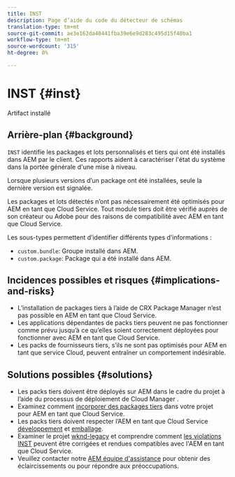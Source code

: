 ```yaml
---
title: INST
description: Page d’aide du code du détecteur de schémas
translation-type: tm+mt
source-git-commit: ae3e162da40441fba39e6e9d283c495d15f40ba1
workflow-type: tm+mt
source-wordcount: '315'
ht-degree: 0%

---
```



# INST {#inst}

Artifact installé

## Arrière-plan {#background}

`INST` identifie les packages et lots personnalisés et tiers qui ont été installés dans AEM par le client. Ces rapports aident à caractériser l&#39;état du système dans la portée générale d&#39;une mise à niveau.

Lorsque plusieurs versions d’un package ont été installées, seule la dernière version est signalée.

Les packages et lots détectés n’ont pas nécessairement été optimisés pour AEM en tant que Cloud Service. Tout module tiers doit être vérifié auprès de son créateur ou Adobe pour des raisons de compatibilité avec AEM en tant que Cloud Service.

Les sous-types permettent d’identifier différents types d’informations :

* `custom.bundle`: Groupe installé dans AEM.
* `custom.package`: Package qui a été installé dans AEM.

## Incidences possibles et risques {#implications-and-risks}

* L’installation de packages tiers à l’aide de CRX Package Manager n’est pas possible en AEM en tant que Cloud Service.
* Les applications dépendantes de packs tiers peuvent ne pas fonctionner comme prévu jusqu’à ce qu’elles soient correctement déployées pour fonctionner avec AEM en tant que Cloud Service.
* Les packs de fournisseurs tiers, s’ils ne sont pas optimisés pour AEM en tant que service Cloud, peuvent entraîner un comportement indésirable.

## Solutions possibles {#solutions}

* Les packs tiers doivent être déployés sur AEM dans le cadre du projet à l’aide du processus de déploiement de Cloud Manager [](https://experienceleague.adobe.com/docs/experience-manager-cloud-service/implementing/using-cloud-manager/deploy-code.html#deployment-process).
* Examinez comment [incorporer des packages tiers](https://experienceleague.adobe.com/docs/experience-manager-cloud-service/implementing/developing/aem-project-content-package-structure.html#embedding-3rd-party-packages) dans votre projet pour AEM en tant que Cloud Service.
* Les packs tiers doivent respecter l’AEM en tant que Cloud Service [développement](https://experienceleague.adobe.com/docs/experience-manager-cloud-service/implementing/developing/development-guidelines.html) et [emballage](https://experienceleague.adobe.com/docs/experience-manager-cloud-service/implementing/developing/repository-structure-package.html).
* Examiner le projet [wknd-legacy](https://github.com/adobe/aem-guides-wknd-legacy/tree/code/inst) et comprendre comment [les violations INST](https://github.com/adobe/aem-guides-wknd-legacy/compare/main...code/inst) peuvent être corrigées et rendues compatibles avec l&#39;AEM en tant que Cloud Service.
* Veuillez contacter notre [AEM équipe d&#39;assistance](https://helpx.adobe.com/enterprise/using/support-for-experience-cloud.html) pour obtenir des éclaircissements ou pour répondre aux préoccupations.

